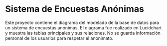 # Sistema de Encuestas Anónimas
Este proyecto contiene el diagrama del modelado de la base de datos para un sistema de encuestas anónimas.
El diagrama fue realizado en Lucidchart y muestra las tablas principales y sus relaciones.
No se guarda información personal de los usuarios para respetar el anonimato.
